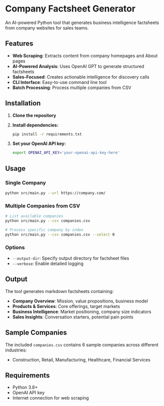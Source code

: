 # Company Factsheet Generator

An AI-powered Python tool that generates business intelligence factsheets from company websites for sales teams.

## Features

- **Web Scraping**: Extracts content from company homepages and About pages
- **AI-Powered Analysis**: Uses OpenAI GPT to generate structured factsheets
- **Sales-Focused**: Creates actionable intelligence for discovery calls
- **CLI Interface**: Easy-to-use command line tool
- **Batch Processing**: Process multiple companies from CSV

## Installation

1. **Clone the repository**
2. **Install dependencies:**
   ```bash
   pip install -r requirements.txt
   ```

3. **Set your OpenAI API key:**
   ```bash
   export OPENAI_API_KEY='your-openai-api-key-here'
   ```

## Usage

### Single Company
```bash
python src/main.py --url https://company.com/
```

### Multiple Companies from CSV
```bash
# List available companies
python src/main.py --csv companies.csv

# Process specific company by index
python src/main.py --csv companies.csv --select 0
```

### Options
- `--output-dir`: Specify output directory for factsheet files
- `--verbose`: Enable detailed logging

## Output

The tool generates markdown factsheets containing:
- **Company Overview**: Mission, value propositions, business model
- **Products & Services**: Core offerings, target markets
- **Business Intelligence**: Market positioning, company size indicators  
- **Sales Insights**: Conversation starters, potential pain points

## Sample Companies

The included `companies.csv` contains 6 sample companies across different industries:
- Construction, Retail, Manufacturing, Healthcare, Financial Services

## Requirements

- Python 3.8+
- OpenAI API key
- Internet connection for web scraping